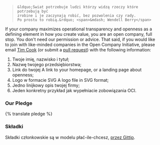 <blockquote>

    &ldquo;Świat potrzebuje ludzi którzy widzą rzeczy które potrzebują być
    zrobine i je zaczynają robić, bez pozwolenia czy rady.
    Po prostu to robią.&rdquo; <span>&mdash; Wendell Berry</span>

</blockquote>

If your company maximizes operational transparency and openness as a defining
element in how you create value, you are an open company, full stop.  You don't
need our permission or advice. That said, if you would like to join with
like-minded companies in the Open Company Initiative, please email [Tim
Cook](mailto:tim@saxifrageschool.org) (or submit a [pull
request](https://github.com/opencompany/www.opencompany.org/blob/master/_data/directory.yml))
with the following information:

  1. Twoje imię, nazwisko i tytuł;
  1. Nazwę twojego przedsiębiorstwa;
  1. Link do twojej A link to your homepage, or a landing page about openness;
  1. Logo w formacie SVG A logo file in SVG format;
  1. Jedno linijkowy opis twojej firmy;
  1. Jeden konkretny przykład jak wypełniacie zobowiązania OCI.


### Our Pledge

{% translate pledge %}


### Składki

Składki członkowskie są w modelu płać-ile-chcesz, <a
href="https://www.gittip.com/OpenCompany/">przez Gittip</a>.

<div class="gittip-widget">
    <script data-gittip-username="OpenCompany" src="//gttp.co/v1.js"></script>
</div>
